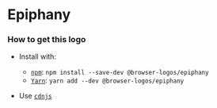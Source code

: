 # Epiphany

### How to get this logo

* Install with:

  * [`npm`](https://www.npmjs.com/): `npm install --save-dev @browser-logos/epiphany`
  * [`Yarn`](https://yarnpkg.com/): `yarn add --dev @browser-logos/epiphany`

* Use [`cdnjs`](https://cdnjs.com/libraries/browser-logos)
